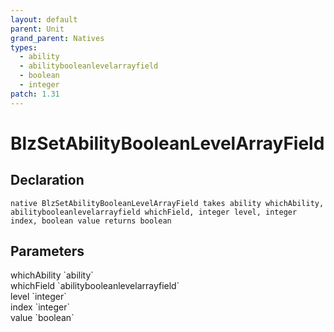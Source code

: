 ```yaml
---
layout: default
parent: Unit
grand_parent: Natives
types:
  - ability
  - abilitybooleanlevelarrayfield
  - boolean
  - integer
patch: 1.31
---
```


# BlzSetAbilityBooleanLevelArrayField

## Declaration

```
native BlzSetAbilityBooleanLevelArrayField takes ability whichAbility, abilitybooleanlevelarrayfield whichField, integer level, integer index, boolean value returns boolean
```

## Parameters
<dl>
  <dt>whichAbility `ability`</dt>
  <dd></dd>

  <dt>whichField `abilitybooleanlevelarrayfield`</dt>
  <dd></dd>

  <dt>level `integer`</dt>
  <dd></dd>

  <dt>index `integer`</dt>
  <dd></dd>

  <dt>value `boolean`</dt>
  <dd></dd>
</dl>